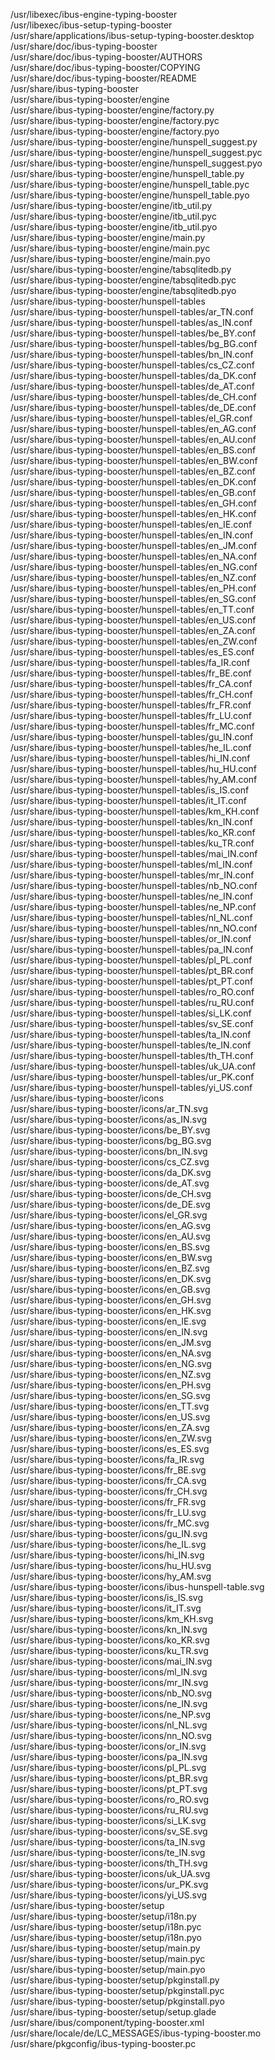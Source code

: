 /usr/libexec/ibus-engine-typing-booster  
/usr/libexec/ibus-setup-typing-booster  
/usr/share/applications/ibus-setup-typing-booster.desktop  
/usr/share/doc/ibus-typing-booster  
/usr/share/doc/ibus-typing-booster/AUTHORS  
/usr/share/doc/ibus-typing-booster/COPYING  
/usr/share/doc/ibus-typing-booster/README  
/usr/share/ibus-typing-booster  
/usr/share/ibus-typing-booster/engine  
/usr/share/ibus-typing-booster/engine/factory.py  
/usr/share/ibus-typing-booster/engine/factory.pyc  
/usr/share/ibus-typing-booster/engine/factory.pyo  
/usr/share/ibus-typing-booster/engine/hunspell\_suggest.py  
/usr/share/ibus-typing-booster/engine/hunspell\_suggest.pyc  
/usr/share/ibus-typing-booster/engine/hunspell\_suggest.pyo  
/usr/share/ibus-typing-booster/engine/hunspell\_table.py  
/usr/share/ibus-typing-booster/engine/hunspell\_table.pyc  
/usr/share/ibus-typing-booster/engine/hunspell\_table.pyo  
/usr/share/ibus-typing-booster/engine/itb\_util.py  
/usr/share/ibus-typing-booster/engine/itb\_util.pyc  
/usr/share/ibus-typing-booster/engine/itb\_util.pyo  
/usr/share/ibus-typing-booster/engine/main.py  
/usr/share/ibus-typing-booster/engine/main.pyc  
/usr/share/ibus-typing-booster/engine/main.pyo  
/usr/share/ibus-typing-booster/engine/tabsqlitedb.py  
/usr/share/ibus-typing-booster/engine/tabsqlitedb.pyc  
/usr/share/ibus-typing-booster/engine/tabsqlitedb.pyo  
/usr/share/ibus-typing-booster/hunspell-tables  
/usr/share/ibus-typing-booster/hunspell-tables/ar\_TN.conf  
/usr/share/ibus-typing-booster/hunspell-tables/as\_IN.conf  
/usr/share/ibus-typing-booster/hunspell-tables/be\_BY.conf  
/usr/share/ibus-typing-booster/hunspell-tables/bg\_BG.conf  
/usr/share/ibus-typing-booster/hunspell-tables/bn\_IN.conf  
/usr/share/ibus-typing-booster/hunspell-tables/cs\_CZ.conf  
/usr/share/ibus-typing-booster/hunspell-tables/da\_DK.conf  
/usr/share/ibus-typing-booster/hunspell-tables/de\_AT.conf  
/usr/share/ibus-typing-booster/hunspell-tables/de\_CH.conf  
/usr/share/ibus-typing-booster/hunspell-tables/de\_DE.conf  
/usr/share/ibus-typing-booster/hunspell-tables/el\_GR.conf  
/usr/share/ibus-typing-booster/hunspell-tables/en\_AG.conf  
/usr/share/ibus-typing-booster/hunspell-tables/en\_AU.conf  
/usr/share/ibus-typing-booster/hunspell-tables/en\_BS.conf  
/usr/share/ibus-typing-booster/hunspell-tables/en\_BW.conf  
/usr/share/ibus-typing-booster/hunspell-tables/en\_BZ.conf  
/usr/share/ibus-typing-booster/hunspell-tables/en\_DK.conf  
/usr/share/ibus-typing-booster/hunspell-tables/en\_GB.conf  
/usr/share/ibus-typing-booster/hunspell-tables/en\_GH.conf  
/usr/share/ibus-typing-booster/hunspell-tables/en\_HK.conf  
/usr/share/ibus-typing-booster/hunspell-tables/en\_IE.conf  
/usr/share/ibus-typing-booster/hunspell-tables/en\_IN.conf  
/usr/share/ibus-typing-booster/hunspell-tables/en\_JM.conf  
/usr/share/ibus-typing-booster/hunspell-tables/en\_NA.conf  
/usr/share/ibus-typing-booster/hunspell-tables/en\_NG.conf  
/usr/share/ibus-typing-booster/hunspell-tables/en\_NZ.conf  
/usr/share/ibus-typing-booster/hunspell-tables/en\_PH.conf  
/usr/share/ibus-typing-booster/hunspell-tables/en\_SG.conf  
/usr/share/ibus-typing-booster/hunspell-tables/en\_TT.conf  
/usr/share/ibus-typing-booster/hunspell-tables/en\_US.conf  
/usr/share/ibus-typing-booster/hunspell-tables/en\_ZA.conf  
/usr/share/ibus-typing-booster/hunspell-tables/en\_ZW.conf  
/usr/share/ibus-typing-booster/hunspell-tables/es\_ES.conf  
/usr/share/ibus-typing-booster/hunspell-tables/fa\_IR.conf  
/usr/share/ibus-typing-booster/hunspell-tables/fr\_BE.conf  
/usr/share/ibus-typing-booster/hunspell-tables/fr\_CA.conf  
/usr/share/ibus-typing-booster/hunspell-tables/fr\_CH.conf  
/usr/share/ibus-typing-booster/hunspell-tables/fr\_FR.conf  
/usr/share/ibus-typing-booster/hunspell-tables/fr\_LU.conf  
/usr/share/ibus-typing-booster/hunspell-tables/fr\_MC.conf  
/usr/share/ibus-typing-booster/hunspell-tables/gu\_IN.conf  
/usr/share/ibus-typing-booster/hunspell-tables/he\_IL.conf  
/usr/share/ibus-typing-booster/hunspell-tables/hi\_IN.conf  
/usr/share/ibus-typing-booster/hunspell-tables/hu\_HU.conf  
/usr/share/ibus-typing-booster/hunspell-tables/hy\_AM.conf  
/usr/share/ibus-typing-booster/hunspell-tables/is\_IS.conf  
/usr/share/ibus-typing-booster/hunspell-tables/it\_IT.conf  
/usr/share/ibus-typing-booster/hunspell-tables/km\_KH.conf  
/usr/share/ibus-typing-booster/hunspell-tables/kn\_IN.conf  
/usr/share/ibus-typing-booster/hunspell-tables/ko\_KR.conf  
/usr/share/ibus-typing-booster/hunspell-tables/ku\_TR.conf  
/usr/share/ibus-typing-booster/hunspell-tables/mai\_IN.conf  
/usr/share/ibus-typing-booster/hunspell-tables/ml\_IN.conf  
/usr/share/ibus-typing-booster/hunspell-tables/mr\_IN.conf  
/usr/share/ibus-typing-booster/hunspell-tables/nb\_NO.conf  
/usr/share/ibus-typing-booster/hunspell-tables/ne\_IN.conf  
/usr/share/ibus-typing-booster/hunspell-tables/ne\_NP.conf  
/usr/share/ibus-typing-booster/hunspell-tables/nl\_NL.conf  
/usr/share/ibus-typing-booster/hunspell-tables/nn\_NO.conf  
/usr/share/ibus-typing-booster/hunspell-tables/or\_IN.conf  
/usr/share/ibus-typing-booster/hunspell-tables/pa\_IN.conf  
/usr/share/ibus-typing-booster/hunspell-tables/pl\_PL.conf  
/usr/share/ibus-typing-booster/hunspell-tables/pt\_BR.conf  
/usr/share/ibus-typing-booster/hunspell-tables/pt\_PT.conf  
/usr/share/ibus-typing-booster/hunspell-tables/ro\_RO.conf  
/usr/share/ibus-typing-booster/hunspell-tables/ru\_RU.conf  
/usr/share/ibus-typing-booster/hunspell-tables/si\_LK.conf  
/usr/share/ibus-typing-booster/hunspell-tables/sv\_SE.conf  
/usr/share/ibus-typing-booster/hunspell-tables/ta\_IN.conf  
/usr/share/ibus-typing-booster/hunspell-tables/te\_IN.conf  
/usr/share/ibus-typing-booster/hunspell-tables/th\_TH.conf  
/usr/share/ibus-typing-booster/hunspell-tables/uk\_UA.conf  
/usr/share/ibus-typing-booster/hunspell-tables/ur\_PK.conf  
/usr/share/ibus-typing-booster/hunspell-tables/yi\_US.conf  
/usr/share/ibus-typing-booster/icons  
/usr/share/ibus-typing-booster/icons/ar\_TN.svg  
/usr/share/ibus-typing-booster/icons/as\_IN.svg  
/usr/share/ibus-typing-booster/icons/be\_BY.svg  
/usr/share/ibus-typing-booster/icons/bg\_BG.svg  
/usr/share/ibus-typing-booster/icons/bn\_IN.svg  
/usr/share/ibus-typing-booster/icons/cs\_CZ.svg  
/usr/share/ibus-typing-booster/icons/da\_DK.svg  
/usr/share/ibus-typing-booster/icons/de\_AT.svg  
/usr/share/ibus-typing-booster/icons/de\_CH.svg  
/usr/share/ibus-typing-booster/icons/de\_DE.svg  
/usr/share/ibus-typing-booster/icons/el\_GR.svg  
/usr/share/ibus-typing-booster/icons/en\_AG.svg  
/usr/share/ibus-typing-booster/icons/en\_AU.svg  
/usr/share/ibus-typing-booster/icons/en\_BS.svg  
/usr/share/ibus-typing-booster/icons/en\_BW.svg  
/usr/share/ibus-typing-booster/icons/en\_BZ.svg  
/usr/share/ibus-typing-booster/icons/en\_DK.svg  
/usr/share/ibus-typing-booster/icons/en\_GB.svg  
/usr/share/ibus-typing-booster/icons/en\_GH.svg  
/usr/share/ibus-typing-booster/icons/en\_HK.svg  
/usr/share/ibus-typing-booster/icons/en\_IE.svg  
/usr/share/ibus-typing-booster/icons/en\_IN.svg  
/usr/share/ibus-typing-booster/icons/en\_JM.svg  
/usr/share/ibus-typing-booster/icons/en\_NA.svg  
/usr/share/ibus-typing-booster/icons/en\_NG.svg  
/usr/share/ibus-typing-booster/icons/en\_NZ.svg  
/usr/share/ibus-typing-booster/icons/en\_PH.svg  
/usr/share/ibus-typing-booster/icons/en\_SG.svg  
/usr/share/ibus-typing-booster/icons/en\_TT.svg  
/usr/share/ibus-typing-booster/icons/en\_US.svg  
/usr/share/ibus-typing-booster/icons/en\_ZA.svg  
/usr/share/ibus-typing-booster/icons/en\_ZW.svg  
/usr/share/ibus-typing-booster/icons/es\_ES.svg  
/usr/share/ibus-typing-booster/icons/fa\_IR.svg  
/usr/share/ibus-typing-booster/icons/fr\_BE.svg  
/usr/share/ibus-typing-booster/icons/fr\_CA.svg  
/usr/share/ibus-typing-booster/icons/fr\_CH.svg  
/usr/share/ibus-typing-booster/icons/fr\_FR.svg  
/usr/share/ibus-typing-booster/icons/fr\_LU.svg  
/usr/share/ibus-typing-booster/icons/fr\_MC.svg  
/usr/share/ibus-typing-booster/icons/gu\_IN.svg  
/usr/share/ibus-typing-booster/icons/he\_IL.svg  
/usr/share/ibus-typing-booster/icons/hi\_IN.svg  
/usr/share/ibus-typing-booster/icons/hu\_HU.svg  
/usr/share/ibus-typing-booster/icons/hy\_AM.svg  
/usr/share/ibus-typing-booster/icons/ibus-hunspell-table.svg  
/usr/share/ibus-typing-booster/icons/is\_IS.svg  
/usr/share/ibus-typing-booster/icons/it\_IT.svg  
/usr/share/ibus-typing-booster/icons/km\_KH.svg  
/usr/share/ibus-typing-booster/icons/kn\_IN.svg  
/usr/share/ibus-typing-booster/icons/ko\_KR.svg  
/usr/share/ibus-typing-booster/icons/ku\_TR.svg  
/usr/share/ibus-typing-booster/icons/mai\_IN.svg  
/usr/share/ibus-typing-booster/icons/ml\_IN.svg  
/usr/share/ibus-typing-booster/icons/mr\_IN.svg  
/usr/share/ibus-typing-booster/icons/nb\_NO.svg  
/usr/share/ibus-typing-booster/icons/ne\_IN.svg  
/usr/share/ibus-typing-booster/icons/ne\_NP.svg  
/usr/share/ibus-typing-booster/icons/nl\_NL.svg  
/usr/share/ibus-typing-booster/icons/nn\_NO.svg  
/usr/share/ibus-typing-booster/icons/or\_IN.svg  
/usr/share/ibus-typing-booster/icons/pa\_IN.svg  
/usr/share/ibus-typing-booster/icons/pl\_PL.svg  
/usr/share/ibus-typing-booster/icons/pt\_BR.svg  
/usr/share/ibus-typing-booster/icons/pt\_PT.svg  
/usr/share/ibus-typing-booster/icons/ro\_RO.svg  
/usr/share/ibus-typing-booster/icons/ru\_RU.svg  
/usr/share/ibus-typing-booster/icons/si\_LK.svg  
/usr/share/ibus-typing-booster/icons/sv\_SE.svg  
/usr/share/ibus-typing-booster/icons/ta\_IN.svg  
/usr/share/ibus-typing-booster/icons/te\_IN.svg  
/usr/share/ibus-typing-booster/icons/th\_TH.svg  
/usr/share/ibus-typing-booster/icons/uk\_UA.svg  
/usr/share/ibus-typing-booster/icons/ur\_PK.svg  
/usr/share/ibus-typing-booster/icons/yi\_US.svg  
/usr/share/ibus-typing-booster/setup  
/usr/share/ibus-typing-booster/setup/i18n.py  
/usr/share/ibus-typing-booster/setup/i18n.pyc  
/usr/share/ibus-typing-booster/setup/i18n.pyo  
/usr/share/ibus-typing-booster/setup/main.py  
/usr/share/ibus-typing-booster/setup/main.pyc  
/usr/share/ibus-typing-booster/setup/main.pyo  
/usr/share/ibus-typing-booster/setup/pkginstall.py  
/usr/share/ibus-typing-booster/setup/pkginstall.pyc  
/usr/share/ibus-typing-booster/setup/pkginstall.pyo  
/usr/share/ibus-typing-booster/setup/setup.glade  
/usr/share/ibus/component/typing-booster.xml  
/usr/share/locale/de/LC\_MESSAGES/ibus-typing-booster.mo  
/usr/share/pkgconfig/ibus-typing-booster.pc  
